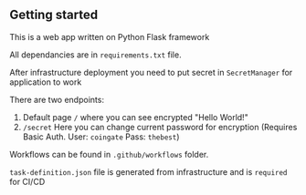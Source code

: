 ## Getting started

This is a web app written on Python Flask framework

All dependancies are in ``requirements.txt`` file.

After infrastructure deployment you need to put secret in `SecretManager` for application to work

There are two endpoints:
  1. Default page ``/`` where you can see encrypted "Hello World!"
  2. ``/secret`` Here you can change current password for encryption (Requires Basic Auth. User: ``coingate``  Pass: ``thebest``)
  
Workflows can be found in ``.github/workflows`` folder.
  
`task-definition.json` file is generated from infrastructure and is `required` for CI/CD
